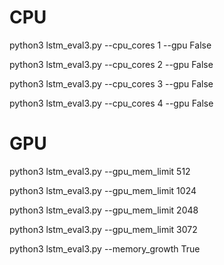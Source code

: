 # CPU

python3 lstm_eval3.py --cpu_cores 1 --gpu False

python3 lstm_eval3.py --cpu_cores 2 --gpu False

python3 lstm_eval3.py --cpu_cores 3 --gpu False

python3 lstm_eval3.py --cpu_cores 4 --gpu False

# GPU

python3 lstm_eval3.py --gpu_mem_limit 512

python3 lstm_eval3.py --gpu_mem_limit 1024

python3 lstm_eval3.py --gpu_mem_limit 2048

python3 lstm_eval3.py --gpu_mem_limit 3072

python3 lstm_eval3.py --memory_growth True